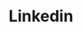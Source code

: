 ---
title: Linkedin
icon: carbon:logo-linkedin
url: https://www.linkedin.com/in/rodrigo-ferreira-157817b4/
---